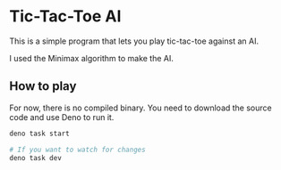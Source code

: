 # Tic-Tac-Toe AI

This is a simple program that lets you play tic-tac-toe against an AI.

I used the Minimax algorithm to make the AI.

## How to play

For now, there is no compiled binary. You need to download the source code and use Deno to run it.

```bash
deno task start

# If you want to watch for changes
deno task dev
```
